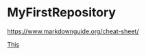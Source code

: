 # MyFirstRepository
https://www.markdownguide.org/cheat-sheet/

[This](https://github.com/jslatos85/MyFirstRepository/blob/master/Titanfall%202.png?raw=true)
